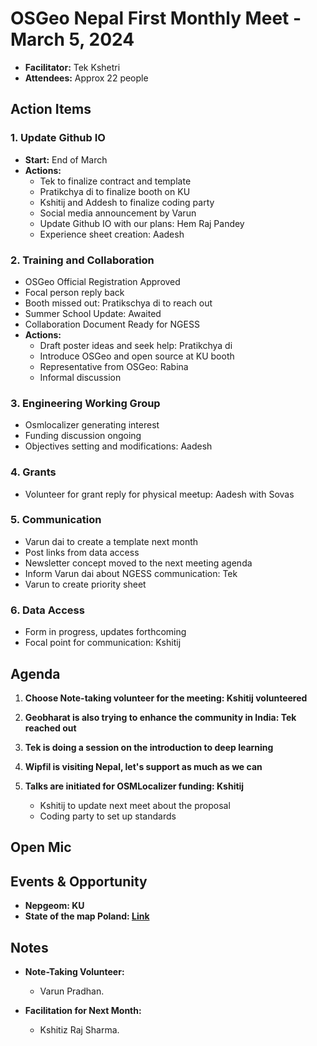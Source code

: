 # OSGeo Nepal First Monthly Meet - March 5, 2024

- **Facilitator:** Tek Kshetri
- **Attendees:** Approx 22 people

## Action Items

### 1. Update Github IO
- **Start:** End of March
- **Actions:**
  - Tek to finalize contract and template
  - Pratikchya di to finalize booth on KU
  - Kshitij and Addesh to finalize coding party
  - Social media announcement by Varun
  - Update Github IO with our plans: Hem Raj Pandey
  - Experience sheet creation: Aadesh

### 2. Training and Collaboration
- OSGeo Official Registration Approved
- Focal person reply back
- Booth missed out: Pratikschya di to reach out
- Summer School Update: Awaited
- Collaboration Document Ready for NGESS
- **Actions:**
  - Draft poster ideas and seek help: Pratikchya di
  - Introduce OSGeo and open source at KU booth
  - Representative from OSGeo: Rabina
  - Informal discussion

### 3. Engineering Working Group
- Osmlocalizer generating interest
- Funding discussion ongoing
- Objectives setting and modifications: Aadesh

### 4. Grants
- Volunteer for grant reply for physical meetup: Aadesh with Sovas

### 5. Communication
- Varun dai to create a template next month
- Post links from data access
- Newsletter concept moved to the next meeting agenda
- Inform Varun dai about NGESS communication: Tek
- Varun to create priority sheet

### 6. Data Access
- Form in progress, updates forthcoming
- Focal point for communication: Kshitij

## Agenda

1. **Choose Note-taking volunteer for the meeting: Kshitij volunteered**

2. **Geobharat is also trying to enhance the community in India: Tek reached out** 

3. **Tek is doing a session on the introduction to deep learning** 

4. **Wipfil is visiting Nepal, let's support as much as we can**   

5. **Talks are initiated for OSMLocalizer funding: Kshitij** 
   - Kshitij to update next meet about the proposal 
   - Coding party to set up standards 

## Open Mic

## Events & Opportunity

- **Nepgeom: KU**
- **State of the map Poland: [Link](https://stateofthemap.eu/)**

## Notes

- **Note-Taking Volunteer:**
  - Varun Pradhan.

- **Facilitation for Next Month:**
  - Kshitiz Raj Sharma.
